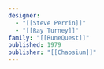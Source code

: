 ```yaml
---
designer:
  - "[[Steve Perrin]]"
  - "[[Ray Turney]]"
family: "[[RuneQuest]]"
published: 1979
publisher: "[[Chaosium]]"
---
```

